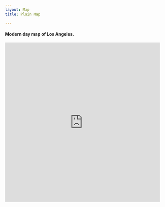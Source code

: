 ```yaml
---
layout: Map
title: Plain Map

---
```

#### Modern day map of Los Angeles.

<!-- Los Angeles, USA (33.999678,-118.300233) -->
<p><iframe allowfullscreen="" frameborder="0" height="520" src="https://api.mapbox.com/styles/v1/jrtieszen/ck7gj3i5r1en71jp85fp7fmy7.html?fresh=true&title=copy&access_token=pk.eyJ1IjoianJ0aWVzemVuIiwiYSI6ImNrNnYycThuazAxaXkzbm44NDk1YnZ2N2EifQ.IX9GMHEzrv74T-mxt3dVhg" webkitallowfullscreen="" width="100%"></iframe></p>


